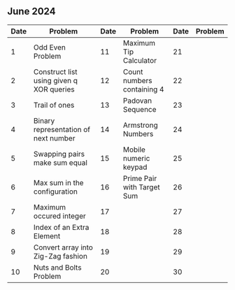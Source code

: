 ## June 2024

| Date | Problem                                  | Date | Problem                    | Date | Problem |
| ---- | ---------------------------------------- | ---- | -------------------------- | ---- | ------- |
| 1    | Odd Even Problem                         | 11   | Maximum Tip Calculator     | 21   |         |
| 2    | Construct list using given q XOR queries | 12   | Count numbers containing 4 | 22   |         |
| 3    | Trail of ones                            | 13   | Padovan Sequence           | 23   |         |
| 4    | Binary representation of next number     | 14   | Armstrong Numbers          | 24   |         |
| 5    | Swapping pairs make sum equal            | 15   | Mobile numeric keypad      | 25   |         |
| 6    | Max sum in the configuration             | 16   | Prime Pair with Target Sum | 26   |         |
| 7    | Maximum occured integer                  | 17   |                            | 27   |         |
| 8    | Index of an Extra Element                | 18   |                            | 28   |         |
| 9    | Convert array into Zig-Zag fashion       | 19   |                            | 29   |         |
| 10   | Nuts and Bolts Problem                   | 20   |                            | 30   |         |
